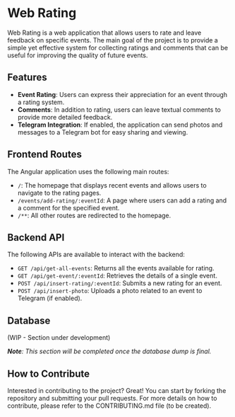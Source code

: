 # Web Rating

Web Rating is a web application that allows users to rate and leave feedback on specific events. The main goal of the project is to provide a simple yet effective system for collecting ratings and comments that can be useful for improving the quality of future events.

## Features

- **Event Rating**: Users can express their appreciation for an event through a rating system.
- **Comments**: In addition to rating, users can leave textual comments to provide more detailed feedback.
- **Telegram Integration**: If enabled, the application can send photos and messages to a Telegram bot for easy sharing and viewing.

## Frontend Routes

The Angular application uses the following main routes:

- `/`: The homepage that displays recent events and allows users to navigate to the rating pages.
- `/events/add-rating/:eventId`: A page where users can add a rating and a comment for the specified event.
- `/**`: All other routes are redirected to the homepage.

## Backend API

The following APIs are available to interact with the backend:

- `GET /api/get-all-events`: Returns all the events available for rating.
- `GET /api/get-event/:eventId`: Retrieves the details of a single event.
- `POST /api/insert-rating/:eventId`: Submits a new rating for an event.
- `POST /api/insert-photo`: Uploads a photo related to an event to Telegram (if enabled).

## Database

(WIP - Section under development)

_**Note**: This section will be completed once the database dump is final._

## How to Contribute

Interested in contributing to the project? Great! You can start by forking the repository and submitting your pull requests. For more details on how to contribute, please refer to the CONTRIBUTING.md file (to be created).
